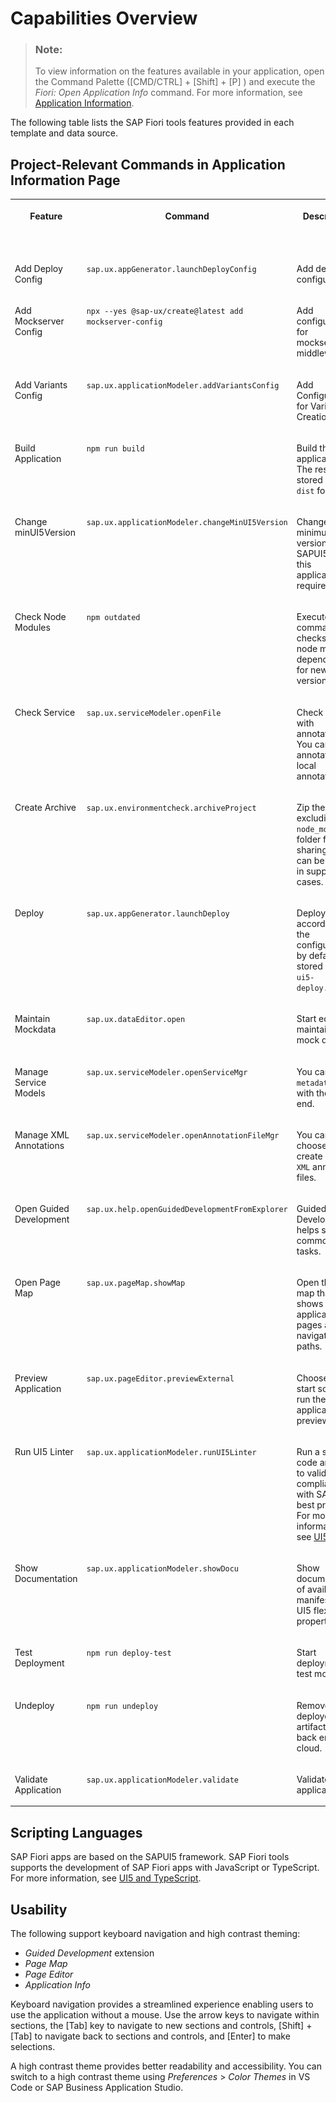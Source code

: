 <!-- loiof540ae1961914bf783cd266f3c0d8530 -->

# Capabilities Overview

> ### Note:  
> To view information on the features available in your application, open the Command Palette \([CMD/CTRL\] + [Shift\] + [P\] \) and execute the *Fiori: Open Application Info* command. For more information, see [Application Information](../Project-Functions/application-information-c3e0989.md).

The following table lists the SAP Fiori tools features provided in each template and data source.



<a name="loiof540ae1961914bf783cd266f3c0d8530__section_spc_mvy_zxb"/>

## Project-Relevant Commands in Application Information Page


<table>
<tr>
<th valign="top">

Feature

</th>
<th valign="top">

Command

</th>
<th valign="top">

Description

</th>
<th valign="top">

SAP Fiori Elements

</th>
<th valign="top">

Freestyle SAPUI5

</th>
<th valign="top">

UI5 Library

</th>
<th valign="top">

V2

</th>
<th valign="top">

V4

</th>
<th valign="top">

EDMX Back End

</th>
<th valign="top">

CAP Node.js

</th>
<th valign="top">

CAP Java

</th>
<th valign="top">

Component

</th>
<th valign="top">

Adaptation Projects

</th>
<th valign="top">

Extension Projects

</th>
</tr>
<tr>
<td valign="top">

Add Deploy Config

</td>
<td valign="top">

`sap.ux.appGenerator.launchDeployConfig`

</td>
<td valign="top">

Add deploy configuration.

</td>
<td valign="top">

![](images/Checkmark_Good_8eb8536.png)

</td>
<td valign="top">

![](images/Checkmark_Good_8eb8536.png)

</td>
<td valign="top">

![](images/Checkmark_Good_8eb8536.png)

</td>
<td valign="top">

![](images/Checkmark_Good_8eb8536.png)

</td>
<td valign="top">

![](images/Checkmark_Good_8eb8536.png)

</td>
<td valign="top">

![](images/Checkmark_Good_8eb8536.png)

</td>
<td valign="top">

![](images/Checkmark_Good_8eb8536.png)

</td>
<td valign="top">

 

</td>
<td valign="top">

![](images/Checkmark_Good_8eb8536.png)

</td>
<td valign="top">

 

</td>
<td valign="top">

![](images/Checkmark_Good_8eb8536.png)

</td>
</tr>
<tr>
<td valign="top">

Add Mockserver Config

</td>
<td valign="top">

`npx --yes @sap-ux/create@latest add mockserver-config`

</td>
<td valign="top">

Add configuration for mockserver middleware.

</td>
<td valign="top">

![](images/Checkmark_Good_8eb8536.png)

</td>
<td valign="top">

![](images/Checkmark_Good_8eb8536.png)

</td>
<td valign="top">

 

</td>
<td valign="top">

![](images/Checkmark_Good_8eb8536.png)

</td>
<td valign="top">

![](images/Checkmark_Good_8eb8536.png)

</td>
<td valign="top">

![](images/Checkmark_Good_8eb8536.png)

</td>
<td valign="top">

 

</td>
<td valign="top">

 

</td>
<td valign="top">

 

</td>
<td valign="top">

 

</td>
<td valign="top">

 

</td>
</tr>
<tr>
<td valign="top">

Add Variants Config

</td>
<td valign="top">

`sap.ux.applicationModeler.addVariantsConfig`

</td>
<td valign="top">

Add Configuration for Variants Creation.

</td>
<td valign="top">

![](images/Checkmark_Good_8eb8536.png)

</td>
<td valign="top">

![](images/Checkmark_Good_8eb8536.png)

</td>
<td valign="top">

 

</td>
<td valign="top">

![](images/Checkmark_Good_8eb8536.png)

</td>
<td valign="top">

![](images/Checkmark_Good_8eb8536.png)

</td>
<td valign="top">

![](images/Checkmark_Good_8eb8536.png)

</td>
<td valign="top">

 

</td>
<td valign="top">

 

</td>
<td valign="top">

 

</td>
<td valign="top">

 

</td>
<td valign="top">

 

</td>
</tr>
<tr>
<td valign="top">

Build Application

</td>
<td valign="top">

`npm run build`

</td>
<td valign="top">

Build the application. The results are stored in the `dist` folder.

</td>
<td valign="top">

![](images/Checkmark_Good_8eb8536.png)

</td>
<td valign="top">

![](images/Checkmark_Good_8eb8536.png)

</td>
<td valign="top">

 

</td>
<td valign="top">

![](images/Checkmark_Good_8eb8536.png)

</td>
<td valign="top">

![](images/Checkmark_Good_8eb8536.png)

</td>
<td valign="top">

 

</td>
<td valign="top">

 

</td>
<td valign="top">

 

</td>
<td valign="top">

 

</td>
<td valign="top">

![](images/Checkmark_Good_8eb8536.png)

</td>
<td valign="top">

![](images/Checkmark_Good_8eb8536.png)

</td>
</tr>
<tr>
<td valign="top">

Change minUI5Version

</td>
<td valign="top">

`sap.ux.applicationModeler.changeMinUI5Version`

</td>
<td valign="top">

Change the minimum version of SAPUI5 that this application requires.

</td>
<td valign="top">

![](images/Checkmark_Good_8eb8536.png)

</td>
<td valign="top">

![](images/Checkmark_Good_8eb8536.png)

</td>
<td valign="top">

 

</td>
<td valign="top">

![](images/Checkmark_Good_8eb8536.png)

</td>
<td valign="top">

![](images/Checkmark_Good_8eb8536.png)

</td>
<td valign="top">

![](images/Checkmark_Good_8eb8536.png)

</td>
<td valign="top">

![](images/Checkmark_Good_8eb8536.png)

</td>
<td valign="top">

![](images/Checkmark_Good_8eb8536.png)

</td>
<td valign="top">

 

</td>
<td valign="top">

 

</td>
<td valign="top">

![](images/Checkmark_Good_8eb8536.png)

</td>
</tr>
<tr>
<td valign="top">

Check Node Modules

</td>
<td valign="top">

`npm outdated`

</td>
<td valign="top">

Execute command that checks all node module dependencies for newer versions.

</td>
<td valign="top">

![](images/Checkmark_Good_8eb8536.png)

</td>
<td valign="top">

![](images/Checkmark_Good_8eb8536.png)

</td>
<td valign="top">

 

</td>
<td valign="top">

![](images/Checkmark_Good_8eb8536.png)

</td>
<td valign="top">

![](images/Checkmark_Good_8eb8536.png)

</td>
<td valign="top">

![](images/Checkmark_Good_8eb8536.png)

</td>
<td valign="top">

![](images/Checkmark_Good_8eb8536.png)

</td>
<td valign="top">

![](images/Checkmark_Good_8eb8536.png)

</td>
<td valign="top">

 

</td>
<td valign="top">

![](images/Checkmark_Good_8eb8536.png)

</td>
<td valign="top">

![](images/Checkmark_Good_8eb8536.png)

</td>
</tr>
<tr>
<td valign="top">

Check Service

</td>
<td valign="top">

`sap.ux.serviceModeler.openFile`

</td>
<td valign="top">

Check service with annotation. You can copy annotations to local annotation file.

</td>
<td valign="top">

![](images/Checkmark_Good_8eb8536.png)

</td>
<td valign="top">

 

</td>
<td valign="top">

 

</td>
<td valign="top">

![](images/Checkmark_Good_8eb8536.png)

</td>
<td valign="top">

![](images/Checkmark_Good_8eb8536.png)

</td>
<td valign="top">

![](images/Checkmark_Good_8eb8536.png)

</td>
<td valign="top">

 

</td>
<td valign="top">

 

</td>
<td valign="top">

 

</td>
<td valign="top">

 

</td>
<td valign="top">

 

</td>
</tr>
<tr>
<td valign="top">

Create Archive

</td>
<td valign="top">

`sap.ux.environmentcheck.archiveProject`

</td>
<td valign="top">

Zip the project excluding the `node_modules` folder for sharing which can be useful in support cases.

</td>
<td valign="top">

![](images/Checkmark_Good_8eb8536.png)

</td>
<td valign="top">

![](images/Checkmark_Good_8eb8536.png)

</td>
<td valign="top">

 

</td>
<td valign="top">

![](images/Checkmark_Good_8eb8536.png)

</td>
<td valign="top">

![](images/Checkmark_Good_8eb8536.png)

</td>
<td valign="top">

![](images/Checkmark_Good_8eb8536.png)

</td>
<td valign="top">

![](images/Checkmark_Good_8eb8536.png)

</td>
<td valign="top">

![](images/Checkmark_Good_8eb8536.png)

</td>
<td valign="top">

![](images/Checkmark_Good_8eb8536.png)

</td>
<td valign="top">

![](images/Checkmark_Good_8eb8536.png)

</td>
<td valign="top">

![](images/Checkmark_Good_8eb8536.png)

</td>
</tr>
<tr>
<td valign="top">

Deploy

</td>
<td valign="top">

`sap.ux.appGenerator.launchDeploy`

</td>
<td valign="top">

Deploy according to the configuration by default stored in the `ui5-deploy.yaml`.

</td>
<td valign="top">

![](images/Checkmark_Good_8eb8536.png)

</td>
<td valign="top">

![](images/Checkmark_Good_8eb8536.png)

</td>
<td valign="top">

![](images/Checkmark_Good_8eb8536.png)

</td>
<td valign="top">

![](images/Checkmark_Good_8eb8536.png)

</td>
<td valign="top">

![](images/Checkmark_Good_8eb8536.png)

</td>
<td valign="top">

![](images/Checkmark_Good_8eb8536.png)

</td>
<td valign="top">

![](images/Checkmark_Good_8eb8536.png)

</td>
<td valign="top">

 

</td>
<td valign="top">

![](images/Checkmark_Good_8eb8536.png)

</td>
<td valign="top">

![](images/Checkmark_Good_8eb8536.png)

</td>
<td valign="top">

![](images/Checkmark_Good_8eb8536.png)

</td>
</tr>
<tr>
<td valign="top">

Maintain Mockdata

</td>
<td valign="top">

`sap.ux.dataEditor.open`

</td>
<td valign="top">

Start editor for maintaining mock data.

</td>
<td valign="top">

![](images/Checkmark_Good_8eb8536.png)

</td>
<td valign="top">

![](images/Checkmark_Good_8eb8536.png)

</td>
<td valign="top">

 

</td>
<td valign="top">

![](images/Checkmark_Good_8eb8536.png)

</td>
<td valign="top">

![](images/Checkmark_Good_8eb8536.png)

</td>
<td valign="top">

![](images/Checkmark_Good_8eb8536.png)

</td>
<td valign="top">

 

</td>
<td valign="top">

 

</td>
<td valign="top">

 

</td>
<td valign="top">

 

</td>
<td valign="top">

 

</td>
</tr>
<tr>
<td valign="top">

Manage Service Models

</td>
<td valign="top">

`sap.ux.serviceModeler.openServiceMgr`

</td>
<td valign="top">

You can sync `metadata.xml` with the back end.

</td>
<td valign="top">

![](images/Checkmark_Good_8eb8536.png)

</td>
<td valign="top">

![](images/Checkmark_Good_8eb8536.png)

</td>
<td valign="top">

 

</td>
<td valign="top">

![](images/Checkmark_Good_8eb8536.png)

</td>
<td valign="top">

![](images/Checkmark_Good_8eb8536.png)

</td>
<td valign="top">

![](images/Checkmark_Good_8eb8536.png)

</td>
<td valign="top">

 

</td>
<td valign="top">

 

</td>
<td valign="top">

![](images/Checkmark_Good_8eb8536.png)

</td>
<td valign="top">

 

</td>
<td valign="top">

 

</td>
</tr>
<tr>
<td valign="top">

Manage XML Annotations

</td>
<td valign="top">

`sap.ux.serviceModeler.openAnnotationFileMgr`

</td>
<td valign="top">

You can choose or create local `XML` annotation files.

</td>
<td valign="top">

![](images/Checkmark_Good_8eb8536.png)

</td>
<td valign="top">

![](images/Checkmark_Good_8eb8536.png)

</td>
<td valign="top">

 

</td>
<td valign="top">

![](images/Checkmark_Good_8eb8536.png)

</td>
<td valign="top">

![](images/Checkmark_Good_8eb8536.png)

</td>
<td valign="top">

![](images/Checkmark_Good_8eb8536.png)

</td>
<td valign="top">

 

</td>
<td valign="top">

 

</td>
<td valign="top">

![](images/Checkmark_Good_8eb8536.png)

</td>
<td valign="top">

 

</td>
<td valign="top">

 

</td>
</tr>
<tr>
<td valign="top">

Open Guided Development

</td>
<td valign="top">

`sap.ux.help.openGuidedDevelopmentFromExplorer`

</td>
<td valign="top">

Guided Development helps solve common tasks.

</td>
<td valign="top">

![](images/Checkmark_Good_8eb8536.png)

</td>
<td valign="top">

 

</td>
<td valign="top">

 

</td>
<td valign="top">

![](images/Checkmark_Good_8eb8536.png)

</td>
<td valign="top">

![](images/Checkmark_Good_8eb8536.png)

</td>
<td valign="top">

![](images/Checkmark_Good_8eb8536.png)

</td>
<td valign="top">

![](images/Checkmark_Good_8eb8536.png)

</td>
<td valign="top">

![](images/Checkmark_Good_8eb8536.png)

</td>
<td valign="top">

 

</td>
<td valign="top">

 

</td>
<td valign="top">

 

</td>
</tr>
<tr>
<td valign="top">

Open Page Map

</td>
<td valign="top">

`sap.ux.pageMap.showMap`

</td>
<td valign="top">

Open the page map that shows application pages and navigation paths.

</td>
<td valign="top">

![](images/Checkmark_Good_8eb8536.png)

</td>
<td valign="top">

![](images/Checkmark_Good_8eb8536.png)

</td>
<td valign="top">

 

</td>
<td valign="top">

![](images/Checkmark_Good_8eb8536.png)

</td>
<td valign="top">

![](images/Checkmark_Good_8eb8536.png)

</td>
<td valign="top">

![](images/Checkmark_Good_8eb8536.png)

</td>
<td valign="top">

![](images/Checkmark_Good_8eb8536.png)

</td>
<td valign="top">

![](images/Checkmark_Good_8eb8536.png)

</td>
<td valign="top">

 

</td>
<td valign="top">

 

</td>
<td valign="top">

 

</td>
</tr>
<tr>
<td valign="top">

Preview Application

</td>
<td valign="top">

`sap.ux.pageEditor.previewExternal`

</td>
<td valign="top">

Choose from start scripts to run the application preview.

</td>
<td valign="top">

![](images/Checkmark_Good_8eb8536.png)

</td>
<td valign="top">

![](images/Checkmark_Good_8eb8536.png)

</td>
<td valign="top">

 

</td>
<td valign="top">

![](images/Checkmark_Good_8eb8536.png)

</td>
<td valign="top">

![](images/Checkmark_Good_8eb8536.png)

</td>
<td valign="top">

![](images/Checkmark_Good_8eb8536.png)

</td>
<td valign="top">

![](images/Checkmark_Good_8eb8536.png)

</td>
<td valign="top">

 

</td>
<td valign="top">

![](images/Checkmark_Good_8eb8536.png)

</td>
<td valign="top">

![](images/Checkmark_Good_8eb8536.png)

</td>
<td valign="top">

![](images/Checkmark_Good_8eb8536.png)

</td>
</tr>
<tr>
<td valign="top">

Run UI5 Linter

</td>
<td valign="top">

`sap.ux.applicationModeler.runUI5Linter`

</td>
<td valign="top">

Run a static code analysis to validate compliance with SAPUI5 best practices. For more information, see [UI5 linter](https://github.com/SAP/ui5-linter).

</td>
<td valign="top">

![](images/Checkmark_Good_8eb8536.png)

</td>
<td valign="top">

![](images/Checkmark_Good_8eb8536.png)

</td>
<td valign="top">

![](images/Checkmark_Good_8eb8536.png)

</td>
<td valign="top">

![](images/Checkmark_Good_8eb8536.png)

</td>
<td valign="top">

![](images/Checkmark_Good_8eb8536.png)

</td>
<td valign="top">

![](images/Checkmark_Good_8eb8536.png)

</td>
<td valign="top">

![](images/Checkmark_Good_8eb8536.png)

</td>
<td valign="top">

![](images/Checkmark_Good_8eb8536.png)

</td>
<td valign="top">

![](images/Checkmark_Good_8eb8536.png)

</td>
<td valign="top">

![](images/Checkmark_Good_8eb8536.png)

</td>
<td valign="top">

![](images/Checkmark_Good_8eb8536.png)

</td>
</tr>
<tr>
<td valign="top">

Show Documentation

</td>
<td valign="top">

`sap.ux.applicationModeler.showDocu`

</td>
<td valign="top">

Show documentation of available manifest and UI5 flexibility properties.

</td>
<td valign="top">

![](images/Checkmark_Good_8eb8536.png)

</td>
<td valign="top">

 

</td>
<td valign="top">

 

</td>
<td valign="top">

![](images/Checkmark_Good_8eb8536.png)

</td>
<td valign="top">

![](images/Checkmark_Good_8eb8536.png)

</td>
<td valign="top">

![](images/Checkmark_Good_8eb8536.png)

</td>
<td valign="top">

![](images/Checkmark_Good_8eb8536.png)

</td>
<td valign="top">

![](images/Checkmark_Good_8eb8536.png)

</td>
<td valign="top">

 

</td>
<td valign="top">

 

</td>
<td valign="top">

 

</td>
</tr>
<tr>
<td valign="top">

Test Deployment

</td>
<td valign="top">

`npm run deploy-test`

</td>
<td valign="top">

Start deployment in test mode.

</td>
<td valign="top">

![](images/Checkmark_Good_8eb8536.png)

</td>
<td valign="top">

![](images/Checkmark_Good_8eb8536.png)

</td>
<td valign="top">

 

</td>
<td valign="top">

![](images/Checkmark_Good_8eb8536.png)

</td>
<td valign="top">

![](images/Checkmark_Good_8eb8536.png)

</td>
<td valign="top">

![](images/Checkmark_Good_8eb8536.png)

</td>
<td valign="top">

![](images/Checkmark_Good_8eb8536.png)

</td>
<td valign="top">

![](images/Checkmark_Good_8eb8536.png)

</td>
<td valign="top">

![](images/Checkmark_Good_8eb8536.png)

</td>
<td valign="top">

 

</td>
<td valign="top">

 

</td>
</tr>
<tr>
<td valign="top">

Undeploy

</td>
<td valign="top">

`npm run undeploy`

</td>
<td valign="top">

Remove a deployed artifact from back end or cloud.

</td>
<td valign="top">

![](images/Checkmark_Good_8eb8536.png)

</td>
<td valign="top">

![](images/Checkmark_Good_8eb8536.png)

</td>
<td valign="top">

 

</td>
<td valign="top">

![](images/Checkmark_Good_8eb8536.png)

</td>
<td valign="top">

![](images/Checkmark_Good_8eb8536.png)

</td>
<td valign="top">

![](images/Checkmark_Good_8eb8536.png)

</td>
<td valign="top">

![](images/Checkmark_Good_8eb8536.png)

</td>
<td valign="top">

 

</td>
<td valign="top">

![](images/Checkmark_Good_8eb8536.png)

</td>
<td valign="top">

![](images/Checkmark_Good_8eb8536.png)

</td>
<td valign="top">

![](images/Checkmark_Good_8eb8536.png)

</td>
</tr>
<tr>
<td valign="top">

Validate Application

</td>
<td valign="top">

`sap.ux.applicationModeler.validate`

</td>
<td valign="top">

Validate the application.

</td>
<td valign="top">

![](images/Checkmark_Good_8eb8536.png)

</td>
<td valign="top">

 

</td>
<td valign="top">

 

</td>
<td valign="top">

![](images/Checkmark_Good_8eb8536.png)

</td>
<td valign="top">

![](images/Checkmark_Good_8eb8536.png)

</td>
<td valign="top">

![](images/Checkmark_Good_8eb8536.png)

</td>
<td valign="top">

 

</td>
<td valign="top">

 

</td>
<td valign="top">

 

</td>
<td valign="top">

 

</td>
<td valign="top">

 

</td>
</tr>
</table>



<a name="loiof540ae1961914bf783cd266f3c0d8530__section_kkw_nw4_yxb"/>

## Scripting Languages

SAP Fiori apps are based on the SAPUI5 framework. SAP Fiori tools supports the development of SAP Fiori apps with JavaScript or TypeScript. For more information, see [UI5 and TypeScript](https://sap.github.io/ui5-typescript).



<a name="loiof540ae1961914bf783cd266f3c0d8530__section_wn2_4zp_ysb"/>

## Usability

The following support keyboard navigation and high contrast theming:

-   *Guided Development* extension
-   *Page Map*
-   *Page Editor*
-   *Application Info*

Keyboard navigation provides a streamlined experience enabling users to use the application without a mouse. Use the arrow keys to navigate within sections, the [Tab\] key to navigate to new sections and controls, [Shift\] + [Tab\]  to navigate back to sections and controls, and [Enter\] to make selections.

A high contrast theme provides better readability and accessibility. You can switch to a high contrast theme using *Preferences* \> *Color Themes* in VS Code or SAP Business Application Studio.

